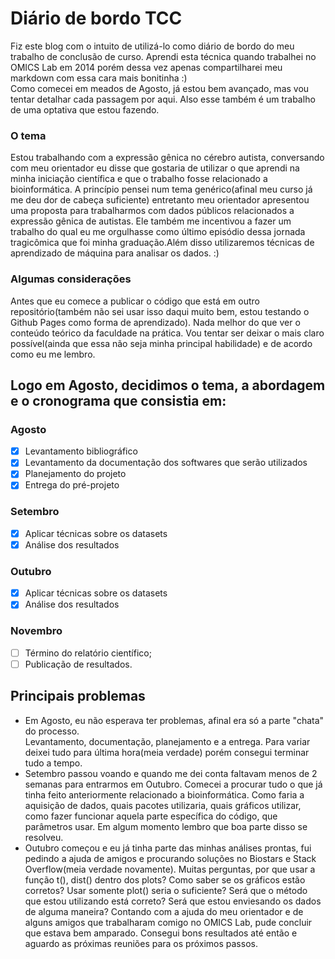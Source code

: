 # Diário de bordo TCC

Fiz este blog com o intuito de utilizá-lo como diário de bordo do meu trabalho de conclusão de curso.
Aprendi esta técnica quando trabalhei no OMICS Lab em 2014 porém dessa vez apenas compartilharei meu markdown com essa cara mais bonitinha :)<br>
Como comecei em meados de Agosto, já estou bem avançado, mas vou tentar detalhar cada passagem por aqui.
Also esse também é um trabalho de uma optativa que estou fazendo.

### O tema

Estou trabalhando com a expressão gênica no cérebro autista, conversando com meu orientador eu disse que gostaria de utilizar o que aprendi na minha iniciação científica e que o trabalho fosse relacionado a bioinformática.
A princípio pensei num tema genérico(afinal meu curso já me deu dor de cabeça suficiente) entretanto meu orientador apresentou uma proposta para trabalharmos com dados públicos relacionados a expressão gênica de autistas. Ele também me incentivou a fazer um trabalho do qual eu me orgulhasse como último episódio dessa jornada tragicômica que foi minha graduação.Além disso utilizaremos técnicas de aprendizado de máquina para analisar os dados. :)

### Algumas considerações

Antes que eu comece a publicar o código que está em outro repositório(também não sei usar isso daqui muito bem, estou testando o Github Pages como forma de aprendizado).
Nada melhor do que ver o conteúdo teórico da faculdade na prática.
Vou tentar ser deixar o mais claro possível(ainda que essa não seja minha principal habilidade) e de acordo como eu me lembro.

## Logo em Agosto, decidimos o tema, a abordagem e o cronograma que consistia em:

### Agosto

 - [x] Levantamento bibliográfico
 - [x] Levantamento da documentação dos softwares que serão utilizados 
 - [x] Planejamento do projeto 
 - [x] Entrega do pré-projeto

### Setembro

 - [x] Aplicar técnicas sobre os datasets
 - [x] Análise dos resultados 

### Outubro

 - [x] Aplicar técnicas sobre os datasets
 - [x] Análise dos resultados
 
 ### Novembro
 
 - [ ] Término do relatório científico;
 - [ ] Publicação de resultados.

## Principais problemas
 - Em Agosto, eu não esperava ter problemas, afinal era só a parte "chata" do processo.<br>Levantamento, documentação, planejamento e a entrega. Para variar deixei tudo para última hora(meia verdade) porém consegui terminar tudo a tempo.
 - Setembro passou voando e quando me dei conta faltavam menos de 2 semanas para entrarmos em Outubro. Comecei a procurar tudo o que já tinha feito anteriormente relacionado a bioinformática. Como faria a aquisição de dados, quais pacotes utilizaria, quais gráficos utilizar, como fazer funcionar aquela parte específica do código, que parâmetros usar. Em algum momento lembro que boa parte disso se resolveu.
 - Outubro começou e eu já tinha parte das minhas análises prontas, fui pedindo a ajuda de amigos e procurando soluções no Biostars e Stack Overflow(meia verdade novamente). Muitas perguntas, por que usar a função t(), dist() dentro dos plots? Como saber se os gráficos estão corretos? Usar somente plot() seria o suficiente? Será que o método que estou utilizando está correto? Será que estou enviesando os dados de alguma maneira?
 Contando com a ajuda do meu orientador e de alguns amigos que trabalharam comigo no OMICS Lab, pude concluir que estava bem amparado.
Consegui bons resultados até então e aguardo as próximas reuniões para os próximos passos.
